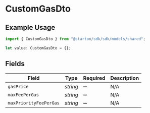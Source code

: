 # CustomGasDto

## Example Usage

```typescript
import { CustomGasDto } from "@starton/sdk/sdk/models/shared";

let value: CustomGasDto = {};
```

## Fields

| Field                  | Type                   | Required               | Description            |
| ---------------------- | ---------------------- | ---------------------- | ---------------------- |
| `gasPrice`             | *string*               | :heavy_minus_sign:     | N/A                    |
| `maxFeePerGas`         | *string*               | :heavy_minus_sign:     | N/A                    |
| `maxPriorityFeePerGas` | *string*               | :heavy_minus_sign:     | N/A                    |